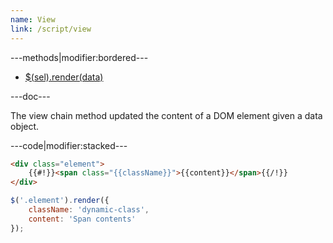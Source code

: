 ```yaml
---
name: View
link: /script/view
---
```


---methods|modifier:bordered---

* [$(sel).render(data)](/script/view#render)

---doc---

The view chain method updated the content of a DOM element given a data object.

---code|modifier:stacked---

```html
<div class="element">
	{{#!}}<span class="{{className}}">{{content}}</span>{{/!}}
</div>
```

```javascript
$('.element').render({
	className: 'dynamic-class',
	content: 'Span contents'
});
```